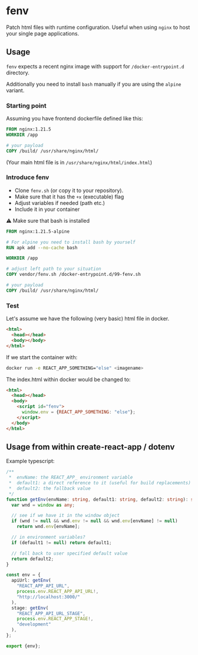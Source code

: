 # fenv

Patch html files with runtime configuration. Useful when using `nginx` to host your single page applications.

## Usage

`fenv` expects a recent nginx image with support for `/docker-entrypoint.d` directory.

Additionally you need to install `bash` manually if you are using the `alpine` variant.

### Starting point

Assuming you have frontend dockerfile defined like this:

```Dockerfile
FROM nginx:1.21.5
WORKDIR /app

# your payload
COPY /build/ /usr/share/nginx/html/
```

(Your main html file is in `/usr/share/nginx/html/index.html`)

### Introduce fenv

- Clone `fenv.sh` (or copy it to your repository).
- Make sure that it has the `+x` (executable) flag
- Adjust variables if needed (path etc.)
- Include it in your container

⚠️ Make sure that bash is installed

```Dockerfile
FROM nginx:1.21.5-alpine

# For alpine you need to install bash by yourself
RUN apk add --no-cache bash

WORKDIR /app

# adjust left path to your situation
COPY vendor/fenv.sh /docker-entrypoint.d/99-fenv.sh

# your payload
COPY /build/ /usr/share/nginx/html/
```

### Test

Let's assume we have the following (very basic) html file in docker.

```html
<html>
  <head></head>
  <body></body>
</html>
```

If we start the container with:

```bash
docker run -e REACT_APP_SOMETHING="else" <imagename>
```

The index.html within docker would be changed to:

```html
<html>
  <head></head>
  <body>
    <script id="fenv">
      window.env = {REACT_APP_SOMETHING: "else"};
    </script>
  </body>
</html>
```

## Usage from within create-react-app / dotenv

Example typescript:

```ts
/**
 *  envName: the REACT_APP_ environment variable
 *  default1: a direct reference to it (useful for build replacements)
 *  default2: the fallback value
 */
function getEnv(envName: string, default1: string, default2: string): string {
  var wnd = window as any;

  // see if we have it in the window object
  if (wnd != null && wnd.env != null && wnd.env[envName] != null)
    return wnd.env[envName];

  // in environment variables?
  if (default1 != null) return default1;

  // fall back to user specified default value
  return default2;
}

const env = {
  apiUrl: getEnv(
    "REACT_APP_API_URL",
    process.env.REACT_APP_API_URL!,
    "http://localhost:3000/"
  ),
  stage: getEnv(
    "REACT_APP_API_URL_STAGE",
    process.env.REACT_APP_STAGE!,
    "development"
  ),
};

export {env};
```
